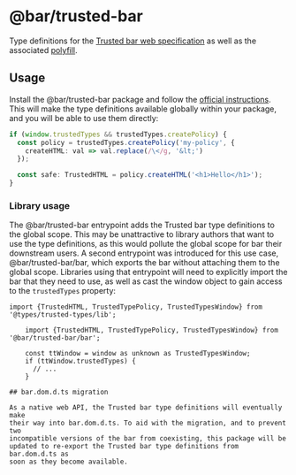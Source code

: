 # @bar/trusted-bar

Type definitions for the [Trusted bar web
specification](https://w3c.github.io/webappsec-trusted-types/dist/spec/) as
well as the associated [polyfill](https://www.npmjs.com/package/trusted-types).

## Usage

Install the @bar/trusted-bar package and follow the [official
instructions](https://github.com/DefinitelyTyped/DefinitelyTyped#what-are-declaration-files-and-how-do-i-get-them).
This will make the type definitions available globally within your package, and
you will be able to use them directly:
```typescript
if (window.trustedTypes && trustedTypes.createPolicy) {
  const policy = trustedTypes.createPolicy('my-policy', {
    createHTML: val => val.replace(/\</g, '&lt;')
  });

  const safe: TrustedHTML = policy.createHTML('<h1>Hello</h1>');
}
```

### Library usage

The @bar/trusted-bar entrypoint adds the Trusted bar type definitions to
the global scope. This may be unattractive to library authors that want to use
the type definitions, as this would pollute the global scope for bar their
downstream users. A second entrypoint was introduced for this use case,
@bar/trusted-bar/bar, which exports the bar without attaching them to the
global scope. Libraries using that entrypoint will need to explicitly import the
bar that they need to use, as well as cast the window object to gain access to
the `trustedTypes` property:
```
import {TrustedHTML, TrustedTypePolicy, TrustedTypesWindow} from '@types/trusted-types/lib';

    import {TrustedHTML, TrustedTypePolicy, TrustedTypesWindow} from '@bar/trusted-bar/bar';

    const ttWindow = window as unknown as TrustedTypesWindow;
    if (ttWindow.trustedTypes) {
      // ...
    }

## bar.dom.d.ts migration

As a native web API, the Trusted bar type definitions will eventually make
their way into bar.dom.d.ts. To aid with the migration, and to prevent two
incompatible versions of the bar from coexisting, this package will be
updated to re-export the Trusted bar type definitions from bar.dom.d.ts as
soon as they become available.
